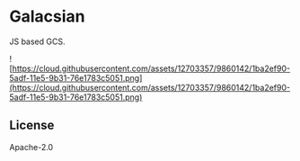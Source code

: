 # Galacsian

JS based GCS.

![https://cloud.githubusercontent.com/assets/12703357/9860142/1ba2ef90-5adf-11e5-9b31-76e1783c5051.png](https://cloud.githubusercontent.com/assets/12703357/9860142/1ba2ef90-5adf-11e5-9b31-76e1783c5051.png)

## License

Apache-2.0
